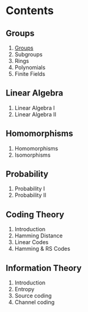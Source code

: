 # Contents

## Groups

1. [Groups](groups/groups.md)
2. Subgroups
3. Rings
5. Polynomials
6. Finite Fields

## Linear Algebra

1. Linear Algebra I
2. Linear Algebra II

## Homomorphisms

1. Homomorphisms
2. Isomorphisms

## Probability

1. Probability I
2. Probability II

## Coding Theory

1. Introduction
2. Hamming Distance
3. Linear Codes
4. Hamming & RS Codes

## Information Theory

1. Introduction
2. Entropy
3. Source coding
4. Channel coding